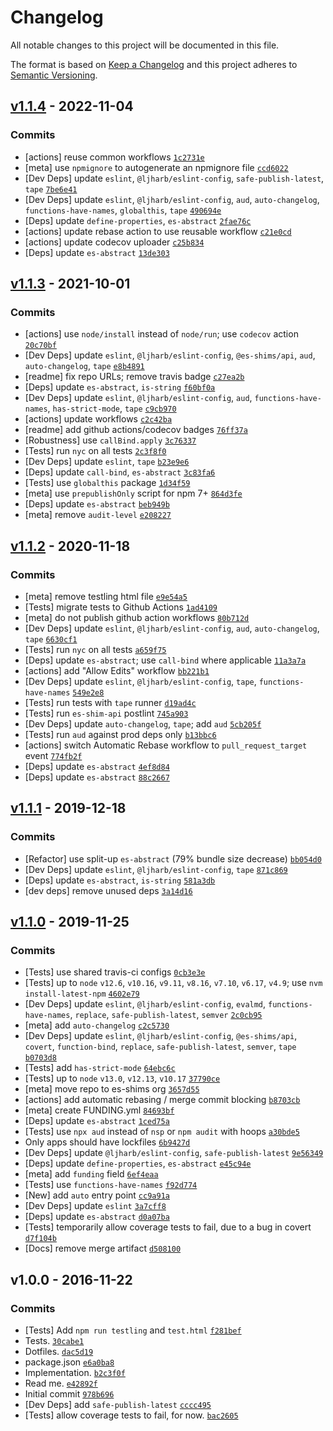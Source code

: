# Changelog

All notable changes to this project will be documented in this file.

The format is based on [Keep a Changelog](https://keepachangelog.com/en/1.0.0/)
and this project adheres to [Semantic Versioning](https://semver.org/spec/v2.0.0.html).

## [v1.1.4](https://github.com/es-shims/Array.prototype.some/compare/v1.1.3...v1.1.4) - 2022-11-04

### Commits

- [actions] reuse common workflows [`1c2731e`](https://github.com/es-shims/Array.prototype.some/commit/1c2731e279acefdaf36e0448312772d9a08f47d9)
- [meta] use `npmignore` to autogenerate an npmignore file [`ccd6022`](https://github.com/es-shims/Array.prototype.some/commit/ccd602272b888b6d74d70d79a03f985b4dfd1ac9)
- [Dev Deps] update `eslint`, `@ljharb/eslint-config`, `safe-publish-latest`, `tape` [`7be6e41`](https://github.com/es-shims/Array.prototype.some/commit/7be6e413b7790ae0b2222cadc0dec5f85425b0eb)
- [Dev Deps] update `eslint`, `@ljharb/eslint-config`, `aud`, `auto-changelog`, `functions-have-names`, `globalthis`, `tape` [`490694e`](https://github.com/es-shims/Array.prototype.some/commit/490694eae047bc1f9adbae774fc45a577e175baf)
- [Deps] update `define-properties`, `es-abstract` [`2fae76c`](https://github.com/es-shims/Array.prototype.some/commit/2fae76c8649e907cc22366445f045e17072b9d8e)
- [actions] update rebase action to use reusable workflow [`c21e0cd`](https://github.com/es-shims/Array.prototype.some/commit/c21e0cd15d6a48b62aac0bd4ad2ff40c7b5b52e3)
- [actions] update codecov uploader [`c25b834`](https://github.com/es-shims/Array.prototype.some/commit/c25b8346385a54c374e7cb6459f58f2c40cf1e21)
- [Deps] update `es-abstract` [`13de303`](https://github.com/es-shims/Array.prototype.some/commit/13de303003e97a93250b3e6e874d0c0c77b442a4)

## [v1.1.3](https://github.com/es-shims/Array.prototype.some/compare/v1.1.2...v1.1.3) - 2021-10-01

### Commits

- [actions] use `node/install` instead of `node/run`; use `codecov` action [`20c70bf`](https://github.com/es-shims/Array.prototype.some/commit/20c70bf8a5008e1deabceac5a7703aba80d75d0e)
- [Dev Deps] update `eslint`, `@ljharb/eslint-config`, `@es-shims/api`, `aud`, `auto-changelog`, `tape` [`e8b4891`](https://github.com/es-shims/Array.prototype.some/commit/e8b4891ab0491537df20c1faa5697edf930e7d94)
- [readme] fix repo URLs; remove travis badge [`c27ea2b`](https://github.com/es-shims/Array.prototype.some/commit/c27ea2b73230dfd0e9bdb5a9d91dfc6847b05b72)
- [Deps] update `es-abstract`, `is-string` [`f60bf0a`](https://github.com/es-shims/Array.prototype.some/commit/f60bf0a8f77d96c6234b14f0169dc6a80ec734eb)
- [Dev Deps] update `eslint`, `@ljharb/eslint-config`, `aud`, `functions-have-names`, `has-strict-mode`, `tape` [`c9cb970`](https://github.com/es-shims/Array.prototype.some/commit/c9cb9700e073503010e981fc08905168434b6e84)
- [actions] update workflows [`c2c42ba`](https://github.com/es-shims/Array.prototype.some/commit/c2c42ba385cdb78e585dd79f364d7cb6b7d3e858)
- [readme] add github actions/codecov badges [`76ff37a`](https://github.com/es-shims/Array.prototype.some/commit/76ff37aa74764e3d081e4865067573b61ecde018)
- [Robustness] use `callBind.apply` [`3c76337`](https://github.com/es-shims/Array.prototype.some/commit/3c7633797e7fde64f0f68a4282efdecf4ac65568)
- [Tests] run `nyc` on all tests [`2c3f8f0`](https://github.com/es-shims/Array.prototype.some/commit/2c3f8f0cfd2221852d67f9659fa30d876bdeaabf)
- [Dev Deps] update `eslint`, `tape` [`b23e9e6`](https://github.com/es-shims/Array.prototype.some/commit/b23e9e66c033bdcb809aa022d184d1ed8b1984ca)
- [Deps] update `call-bind`, `es-abstract` [`3c83fa6`](https://github.com/es-shims/Array.prototype.some/commit/3c83fa6bfc36b4351cb36acdfcfcfa50214975a4)
- [Tests] use `globalthis` package [`1d34f59`](https://github.com/es-shims/Array.prototype.some/commit/1d34f594969ad55909b87e218c9ba9fe8f35fb8d)
- [meta] use `prepublishOnly` script for npm 7+ [`864d3fe`](https://github.com/es-shims/Array.prototype.some/commit/864d3fe1862e50ffab561da7e251ad372db7c47e)
- [Deps] update `es-abstract` [`beb949b`](https://github.com/es-shims/Array.prototype.some/commit/beb949b2acbfc232f6ab245c845522142f2bc9a4)
- [meta] remove `audit-level` [`e208227`](https://github.com/es-shims/Array.prototype.some/commit/e2082273aec19916a7ff1e0e02dc3e49abbc418a)

## [v1.1.2](https://github.com/es-shims/Array.prototype.some/compare/v1.1.1...v1.1.2) - 2020-11-18

### Commits

- [meta] remove testling html file [`e9e54a5`](https://github.com/es-shims/Array.prototype.some/commit/e9e54a5b3f1fac8318bef9637c57cb1d135b6f85)
- [Tests] migrate tests to Github Actions [`1ad4109`](https://github.com/es-shims/Array.prototype.some/commit/1ad41095f5e7938ef8c95d3d869caa539c5bb5ad)
- [meta] do not publish github action workflows [`80b712d`](https://github.com/es-shims/Array.prototype.some/commit/80b712d152a3a77e374ffffb2d22990deca52783)
- [Dev Deps] update `eslint`, `@ljharb/eslint-config`, `aud`, `auto-changelog`, `tape` [`6630cf1`](https://github.com/es-shims/Array.prototype.some/commit/6630cf154fdaaa04c04a03ff25b6f135b25ca8ec)
- [Tests] run `nyc` on all tests [`a659f75`](https://github.com/es-shims/Array.prototype.some/commit/a659f75e80542d486cbbaf6d9bec1def5fa82ed7)
- [Deps] update `es-abstract`; use `call-bind` where applicable [`11a3a7a`](https://github.com/es-shims/Array.prototype.some/commit/11a3a7a2a0c5c6ba82cf88626ead1842326dd6d1)
- [actions] add "Allow Edits" workflow [`bb221b1`](https://github.com/es-shims/Array.prototype.some/commit/bb221b141d4265a45ce42a8161a9379d6d67df30)
- [Dev Deps] update `eslint`, `@ljharb/eslint-config`, `tape`, `functions-have-names` [`549e2e8`](https://github.com/es-shims/Array.prototype.some/commit/549e2e85d9b59bf8fdb93c4fa91656d14ec6c631)
- [Tests] run tests with `tape` runner [`d19ad4c`](https://github.com/es-shims/Array.prototype.some/commit/d19ad4c52c252da909741ceddd10cf9f18318dd3)
- [Tests] run `es-shim-api` postlint [`745a903`](https://github.com/es-shims/Array.prototype.some/commit/745a903ac4a7764fe4609358531f523e8f3ee7e0)
- [Dev Deps] update `auto-changelog`, `tape`; add `aud` [`5cb205f`](https://github.com/es-shims/Array.prototype.some/commit/5cb205f84d094a5c32f205120c2ab1d98807a013)
- [Tests] run `aud` against prod deps only [`b13bbc6`](https://github.com/es-shims/Array.prototype.some/commit/b13bbc65452ddf6000d33fe4ca995b707138396f)
- [actions] switch Automatic Rebase workflow to `pull_request_target` event [`774fb2f`](https://github.com/es-shims/Array.prototype.some/commit/774fb2fd53ab987eceda83bb2114db7f07238fb2)
- [Deps] update `es-abstract` [`4ef8d84`](https://github.com/es-shims/Array.prototype.some/commit/4ef8d84624c7d0ca4015b7c526a0a13ca0e763c2)
- [Deps] update `es-abstract` [`88c2667`](https://github.com/es-shims/Array.prototype.some/commit/88c2667c6ce7bcd3106ddca0272423c9b3041a3e)

## [v1.1.1](https://github.com/es-shims/Array.prototype.some/compare/v1.1.0...v1.1.1) - 2019-12-18

### Commits

- [Refactor] use split-up `es-abstract` (79% bundle size decrease) [`bb054d0`](https://github.com/es-shims/Array.prototype.some/commit/bb054d063a4679971d508182ca61aa973a64db72)
- [Dev Deps] update `eslint`, `@ljharb/eslint-config`, `tape` [`871c869`](https://github.com/es-shims/Array.prototype.some/commit/871c869255b50fb1128db744acef7787f658dc1a)
- [Deps] update `es-abstract`, `is-string` [`581a3db`](https://github.com/es-shims/Array.prototype.some/commit/581a3dba5126ceb5d980d58c132df9fb1ef8eef6)
- [dev deps] remove unused deps [`3a14d16`](https://github.com/es-shims/Array.prototype.some/commit/3a14d164ecd4c2ad6317920562411d05c04a0d51)

## [v1.1.0](https://github.com/es-shims/Array.prototype.some/compare/v1.0.0...v1.1.0) - 2019-11-25

### Commits

- [Tests] use shared travis-ci configs [`0cb3e3e`](https://github.com/es-shims/Array.prototype.some/commit/0cb3e3e66b69b6a1456cbd227e96cf68ef33289c)
- [Tests] up to `node` `v12.6`, `v10.16`, `v9.11`, `v8.16`, `v7.10`, `v6.17`, `v4.9`; use `nvm install-latest-npm` [`4602e79`](https://github.com/es-shims/Array.prototype.some/commit/4602e795be3e45a6a60e14366a26312de33aa439)
- [Dev Deps] update `eslint`, `@ljharb/eslint-config`, `evalmd`, `functions-have-names`, `replace`, `safe-publish-latest`, `semver` [`2c0cb95`](https://github.com/es-shims/Array.prototype.some/commit/2c0cb95e7ed5958cbaaa116cf4e4ffc868545eb4)
- [meta] add `auto-changelog` [`c2c5730`](https://github.com/es-shims/Array.prototype.some/commit/c2c5730282b32e9e6704c70fd6b9d3f1ba2819e2)
- [Dev Deps] update `eslint`, `@ljharb/eslint-config`, `@es-shims/api`, `covert`, `function-bind`, `replace`, `safe-publish-latest`, `semver`, `tape` [`b0703d8`](https://github.com/es-shims/Array.prototype.some/commit/b0703d81a78b31a8df16a270c2e64c8f602b71ab)
- [Tests] add `has-strict-mode` [`64ebc6c`](https://github.com/es-shims/Array.prototype.some/commit/64ebc6cf024c7ae6aae12fc1980c20f7a4f7a838)
- [Tests] up to `node` `v13.0`, `v12.13`, `v10.17` [`37790ce`](https://github.com/es-shims/Array.prototype.some/commit/37790ce4b65e1879c43f23a0af73463f40902b32)
- [meta] move repo to es-shims org [`3657d55`](https://github.com/es-shims/Array.prototype.some/commit/3657d554e2509999a38f1ce69152cdeeb1444520)
- [actions] add automatic rebasing / merge commit blocking [`b8703cb`](https://github.com/es-shims/Array.prototype.some/commit/b8703cb7ddeee48857706a15fdbacf35e222435f)
- [meta] create FUNDING.yml [`84693bf`](https://github.com/es-shims/Array.prototype.some/commit/84693bf8d8966ba904b63ccdac22e36d1782c32f)
- [Deps] update `es-abstract` [`1ced75a`](https://github.com/es-shims/Array.prototype.some/commit/1ced75a66574a2f49fd2b16f060aaee23dbc0b70)
- [Tests] use `npx aud` instead of `nsp` or `npm audit` with hoops [`a30bde5`](https://github.com/es-shims/Array.prototype.some/commit/a30bde5a859ca170f1788f8322885b2617307909)
- Only apps should have lockfiles [`6b9427d`](https://github.com/es-shims/Array.prototype.some/commit/6b9427d03776b18b80d1966891257852f7b5fb94)
- [Dev Deps] update `@ljharb/eslint-config`, `safe-publish-latest` [`9e56349`](https://github.com/es-shims/Array.prototype.some/commit/9e56349ca1eb7962885980349a5d66da0368c9e8)
- [Deps] update `define-properties`, `es-abstract` [`e45c94e`](https://github.com/es-shims/Array.prototype.some/commit/e45c94e7ca307d46a7cf5d649c6c24608eeaaa3a)
- [meta] add `funding` field [`6ef4eaa`](https://github.com/es-shims/Array.prototype.some/commit/6ef4eaa62ce758dce2cd36340ab2dcfa6193119e)
- [Tests] use `functions-have-names` [`f92d774`](https://github.com/es-shims/Array.prototype.some/commit/f92d774eeda81f3de9379c6eed7cbfcf9791d693)
- [New] add `auto` entry point [`cc9a91a`](https://github.com/es-shims/Array.prototype.some/commit/cc9a91ac7b29893f9e83209eb34556a4788429dc)
- [Dev Deps] update `eslint` [`3a7cff8`](https://github.com/es-shims/Array.prototype.some/commit/3a7cff81f34377df20039ca9db38ed2e5711468e)
- [Deps] update `es-abstract` [`d0a07ba`](https://github.com/es-shims/Array.prototype.some/commit/d0a07baaea8adb36b575eac56bb95208e2e40ce0)
- [Tests] temporarily allow coverage tests to fail, due to a bug in covert [`d7f104b`](https://github.com/es-shims/Array.prototype.some/commit/d7f104b01a63499dd36ca998f6d04cf47ea38fde)
- [Docs] remove merge artifact [`d508100`](https://github.com/es-shims/Array.prototype.some/commit/d5081000e11b963e17a50d220bb2318e34e7ecb3)

## v1.0.0 - 2016-11-22

### Commits

- [Tests] Add `npm run testling` and `test.html` [`f281bef`](https://github.com/es-shims/Array.prototype.some/commit/f281bef183c70d14d1d08b58ef69bfe80c7c68ca)
- Tests. [`30cabe1`](https://github.com/es-shims/Array.prototype.some/commit/30cabe167bf77b6782c4029f4504578b3cce0ef6)
- Dotfiles. [`dac5d19`](https://github.com/es-shims/Array.prototype.some/commit/dac5d192cdb4a801ef5d2200303a7e59e3669f19)
- package.json [`e6a0ba8`](https://github.com/es-shims/Array.prototype.some/commit/e6a0ba818acd55416ce3b118aa6934d4c3dcfcaa)
- Implementation. [`b2c3f0f`](https://github.com/es-shims/Array.prototype.some/commit/b2c3f0f01d00f90ebe9b729952b5a497e6bd8d86)
- Read me. [`e42892f`](https://github.com/es-shims/Array.prototype.some/commit/e42892f472ff3c7d1e642212c4ca9a0a528de195)
- Initial commit [`978b696`](https://github.com/es-shims/Array.prototype.some/commit/978b6960c738d65308cc36afffb26e886b4c6923)
- [Dev Deps] add `safe-publish-latest` [`cccc495`](https://github.com/es-shims/Array.prototype.some/commit/cccc495af3456416f780f3a376bd9c4c44cec199)
- [Tests] allow coverage tests to fail, for now. [`bac2605`](https://github.com/es-shims/Array.prototype.some/commit/bac260551042fee3055b9814177d53fd37c4bb8d)
